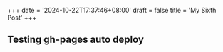 +++
date = '2024-10-22T17:37:46+08:00'
draft = false
title = 'My Sixth Post'
+++

## Testing gh-pages auto deploy 
